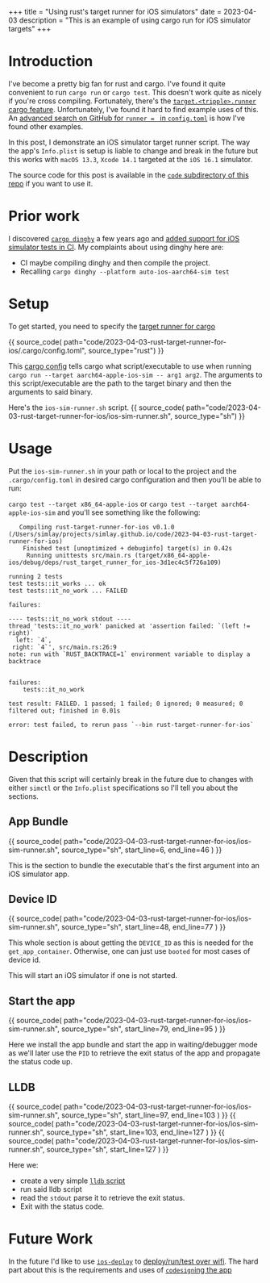 +++
title = "Using rust's target runner for iOS simulators"
date = 2023-04-03
description = "This is an example of using cargo run for iOS simulator targets"
+++

# Introduction

I've become a pretty big fan for rust and cargo. I've found it quite convenient
to run `cargo run` or `cargo test`. This doesn't work quite as nicely if you're
cross compiling. Fortunately, there's the [`target.<tripple>.runner` cargo
feature](https://doc.rust-lang.org/cargo/reference/config.html#targettriplerunner).
Unfortunately, I've found it hard to find example uses of this. An [advanced
search on GitHub for `runner = ` in
`config.toml`](https://github.com/search?p=3&q=runner+%3D+language%3ATOML+filename%3Aconfig.toml&type=Code)
is how I've found other examples.

In this post, I demonstrate an iOS simulator target runner script. The way the
app's `Info.plist` is setup is liable to change and break in the future but
this works with `macOS 13.3`, `Xcode 14.1` targeted at the `iOS 16.1`
simulator.

The source code for this post is available in the [`code` subdirectory of this repo](https://github.com/simlay/simlay.github.io/tree/master/code) if you want to use it.

# Prior work

I discovered [`cargo dinghy`](https://github.com/sonos/dinghy) a few years ago
and [added support for iOS simulator tests in
CI](https://github.com/sonos/dinghy/pull/96). My complaints about using dinghy
here are:
* CI maybe compiling dinghy and then compile
the project.
* Recalling `cargo dinghy --platform auto-ios-aarch64-sim test`


# Setup

To get started, you need to specify the [target runner for
cargo](https://doc.rust-lang.org/cargo/reference/config.html#targettriplerunner)

{{ source_code(
        path="code/2023-04-03-rust-target-runner-for-ios/.cargo/config.toml",
        source_type="rust")
 }}

This [cargo
config](https://doc.rust-lang.org/cargo/reference/config.html#hierarchical-structure)
tells cargo what script/executable to use when running `cargo run --target
aarch64-apple-ios-sim -- arg1 arg2`. The arguments to this script/executable
are the path to the target binary and then the arguments to said binary.

Here's the `ios-sim-runner.sh` script.
{{ source_code(
    path="code/2023-04-03-rust-target-runner-for-ios/ios-sim-runner.sh",
    source_type="sh")
 }}

# Usage

Put the `ios-sim-runner.sh` in your path or local to the project and the
`.cargo/config.toml` in desired cargo configuration and then you'll be able to
run:

`cargo test --target x86_64-apple-ios` or `cargo test --target
aarch64-apple-ios-sim` and you'll see something like the following:
```
   Compiling rust-target-runner-for-ios v0.1.0 (/Users/simlay/projects/simlay.github.io/code/2023-04-03-rust-target-runner-for-ios)
    Finished test [unoptimized + debuginfo] target(s) in 0.42s
     Running unittests src/main.rs (target/x86_64-apple-ios/debug/deps/rust_target_runner_for_ios-3d1ec4c5f726a109)

running 2 tests
test tests::it_works ... ok
test tests::it_no_work ... FAILED

failures:

---- tests::it_no_work stdout ----
thread 'tests::it_no_work' panicked at 'assertion failed: `(left != right)`
  left: `4`,
 right: `4`', src/main.rs:26:9
note: run with `RUST_BACKTRACE=1` environment variable to display a backtrace


failures:
    tests::it_no_work

test result: FAILED. 1 passed; 1 failed; 0 ignored; 0 measured; 0 filtered out; finished in 0.01s

error: test failed, to rerun pass `--bin rust-target-runner-for-ios`
```


# Description

Given that this script will certainly break in the future due to changes with
either `simctl` or the `Info.plist` specifications so I'll tell you about the
sections.

## App Bundle

{{ source_code(
    path="code/2023-04-03-rust-target-runner-for-ios/ios-sim-runner.sh",
    source_type="sh",
    start_line=6,
    end_line=46
    )
 }}

This is the section to bundle the executable that's the first argument into an
iOS simulator app.

## Device ID

{{ source_code(
    path="code/2023-04-03-rust-target-runner-for-ios/ios-sim-runner.sh",
    source_type="sh",
    start_line=48,
    end_line=77
    )
 }}

This whole section is about getting the `DEVICE_ID` as this is needed for the
`get_app_container`. Otherwise, one can just use `booted` for most cases of
device id.

This will start an iOS simulator if one is not started.

## Start the app

{{ source_code(
    path="code/2023-04-03-rust-target-runner-for-ios/ios-sim-runner.sh",
    source_type="sh",
    start_line=79,
    end_line=95
    )
 }}

Here we install the app bundle and start the app in waiting/debugger mode as
we'll later use the `PID` to retrieve the exit status of the app and propagate
the status code up.

## LLDB
{{ source_code(
    path="code/2023-04-03-rust-target-runner-for-ios/ios-sim-runner.sh",
    source_type="sh",
    start_line=97,
    end_line=103
    )
 }}
{{ source_code(
    path="code/2023-04-03-rust-target-runner-for-ios/ios-sim-runner.sh",
    source_type="sh",
    start_line=103,
    end_line=127
    )
 }}
{{ source_code(
    path="code/2023-04-03-rust-target-runner-for-ios/ios-sim-runner.sh",
    source_type="sh",
    start_line=127
    )
 }}

Here we:
* create a very simple [`lldb` script](https://lldb.llvm.org/man/lldb.html#cmdoption-lldb-source)
* run said lldb script
* read the `stdout` parse it to retrieve the exit status.
* Exit with the status code.

# Future Work

In the future I'd like to use
[`ios-deploy`](https://github.com/ios-control/ios-deploy) to [deploy/run/test
over wifi](https://stackoverflow.com/a/23827549). The hard part about this is
the requirements and uses of [`codesign`ing the
app](https://developer.apple.com/library/archive/documentation/Security/Conceptual/CodeSigningGuide/Procedures/Procedures.html)
